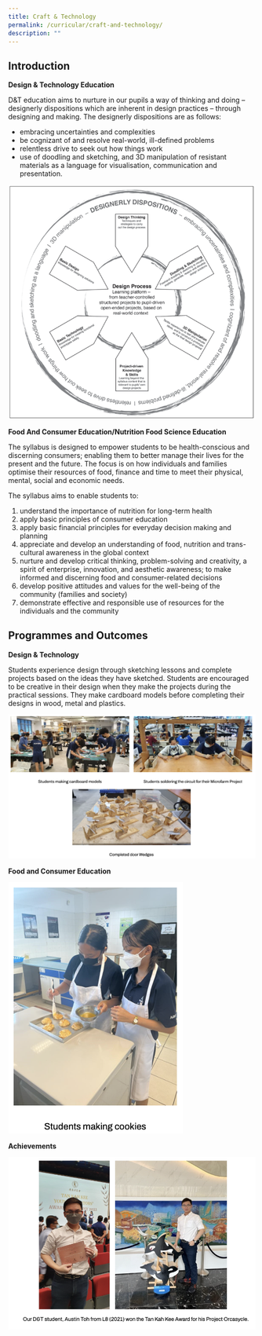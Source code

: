 ```yaml
---
title: Craft & Technology
permalink: /curricular/craft-and-technology/
description: ""
---
```

Introduction
------------

**Design & Technology Education**

  

D&T education aims to nurture in our pupils a way of thinking and doing – designerly dispositions which are inherent in design practices – through designing and making. The designerly dispositions are as follows:

*   embracing uncertainties and complexities
*   be cognizant of and resolve real-world, ill-defined problems
*   relentless drive to seek out how things work
*   use of doodling and sketching, and 3D manipulation of resistant materials as a language for visualisation, communication and presentation.

![](/images/Design%20%20Technology%20Education.png)

**Food And Consumer Education/Nutrition Food Science Education**

  

The syllabus is designed to empower students to be health-conscious and discerning consumers; enabling them to better manage their lives for the present and the future. The focus is on how individuals and families optimise their resources of food, finance and time to meet their physical, mental, social and economic needs.

  

The syllabus aims to enable students to:

1.  understand the importance of nutrition for long-term health
2.  apply basic principles of consumer education
3.  apply basic financial principles for everyday decision making and planning
4.  appreciate and develop an understanding of food, nutrition and trans-cultural awareness in the global context
5.  nurture and develop critical thinking, problem-solving and creativity, a spirit of enterprise, innovation, and aesthetic awareness; to make informed and discerning food and consumer-related decisions
6.  develop positive attitudes and values for the well-being of the community (families and society)
7.  demonstrate effective and responsible use of resources for the individuals and the community

Programmes and Outcomes
-----------------------

**Design & Technology**

  

Students experience design through sketching lessons and complete projects based on the ideas they have sketched. Students are encouraged to be creative in their design when they make the projects during the practical sessions. They make cardboard models before completing their designs in wood, metal and plastics.

![](/images/cnt.png)

**Food and Consumer Education**

![](/images/cnt2.png)

**Achievements**

![](/images/cnt3.png)
